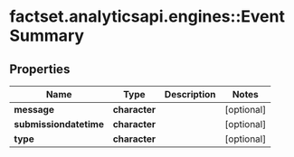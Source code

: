 # factset.analyticsapi.engines::EventSummary

## Properties
Name | Type | Description | Notes
------------ | ------------- | ------------- | -------------
**message** | **character** |  | [optional] 
**submissiondatetime** | **character** |  | [optional] 
**type** | **character** |  | [optional] 


